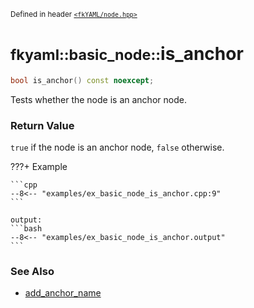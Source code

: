 <small>Defined in header [`<fkYAML/node.hpp>`](https://github.com/fktn-k/fkYAML/blob/develop/include/fkYAML/node.hpp)</small>

# <small>fkyaml::basic_node::</small>is_anchor

```cpp
bool is_anchor() const noexcept;
```

Tests whether the node is an anchor node.  

### **Return Value**

`true` if the node is an anchor node, `false` otherwise.  

???+ Example

    ```cpp
    --8<-- "examples/ex_basic_node_is_anchor.cpp:9"
    ```

    output:
    ```bash
    --8<-- "examples/ex_basic_node_is_anchor.output"
    ```

### **See Also**

* [add_anchor_name](add_anchor_name.md)
